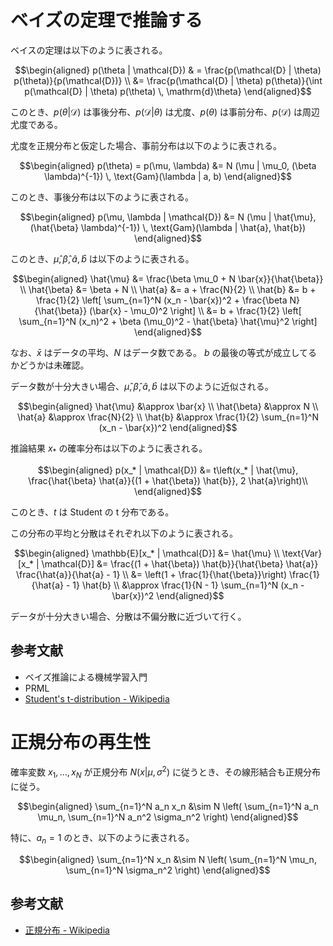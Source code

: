 # ベイズの定理で推論する

ベイスの定理は以下のように表される。

$$\begin{aligned}
p(\theta | \mathcal{D}) & = \frac{p(\mathcal{D} | \theta) p(\theta)}{p(\mathcal{D})} \\
&= \frac{p(\mathcal{D} | \theta) p(\theta)}{\int p(\mathcal{D} | \theta) p(\theta) \, \mathrm{d}\theta}
\end{aligned}$$

このとき、$p(\theta | \mathcal{D})$ は事後分布、$p(\mathcal{D} | \theta)$ は尤度、$p(\theta)$ は事前分布、$p(\mathcal{D})$ は周辺尤度である。

尤度を正規分布と仮定した場合、事前分布は以下のように表される。

$$\begin{aligned}
p(\theta) = p(\mu, \lambda)
&= N (\mu | \mu_0, (\beta \lambda)^{-1}) \, \text{Gam}(\lambda | a, b)
\end{aligned}$$

このとき、事後分布は以下のように表される。

$$\begin{aligned}
p(\mu, \lambda | \mathcal{D}) &= N (\mu | \hat{\mu}, (\hat{\beta} \lambda)^{-1}) \, \text{Gam}(\lambda | \hat{a}, \hat{b})
\end{aligned}$$

このとき、$\hat{\mu}, \hat{\beta}, \hat{a}, \hat{b}$ は以下のように表される。

$$\begin{aligned}
\hat{\mu} &= \frac{\beta \mu_0 + N \bar{x}}{\hat{\beta}} \\
\hat{\beta} &= \beta + N \\
\hat{a} &= a + \frac{N}{2} \\
\hat{b}
&= b + \frac{1}{2} \left[ \sum_{n=1}^N (x_n - \bar{x})^2 + \frac{\beta N}{\hat{\beta}} (\bar{x} - \mu_0)^2 \right] \\
&= b + \frac{1}{2} \left[ \sum_{n=1}^N (x_n)^2 + \beta (\mu_0)^2 - \hat{\beta} \hat{\mu}^2 \right]
\end{aligned}$$

なお、$\bar{x}$ はデータの平均、$N$ はデータ数である。
$b$ の最後の等式が成立してるかどうかは未確認。

データ数が十分大きい場合、$\hat{\mu}, \hat{\beta}, \hat{a}, \hat{b}$ は以下のように近似される。

$$\begin{aligned}
\hat{\mu} &\approx \bar{x} \\
\hat{\beta} &\approx N \\
\hat{a} &\approx \frac{N}{2} \\
\hat{b} &\approx \frac{1}{2} \sum_{n=1}^N (x_n - \bar{x})^2
\end{aligned}$$

推論結果 $x_*$ の確率分布は以下のように表される。

$$\begin{aligned}
p(x_* | \mathcal{D}) &= t\left(x_* | \hat{\mu}, \frac{\hat{\beta} \hat{a}}{(1 + \hat{\beta}) \hat{b}}, 2 \hat{a}\right)\\
\end{aligned}$$

このとき、$t$ は Student の t 分布である。

この分布の平均と分散はそれぞれ以下のように表される。

$$\begin{aligned}
\mathbb{E}[x_* | \mathcal{D}] &= \hat{\mu} \\
\text{Var}[x_* | \mathcal{D}] &= \frac{(1 + \hat{\beta}) \hat{b}}{\hat{\beta} \hat{a}} \frac{\hat{a}}{\hat{a} - 1} \\
&= \left(1 + \frac{1}{\hat{\beta}}\right) \frac{1}{\hat{a} - 1} \hat{b} \\
&\approx \frac{1}{N - 1} \sum_{n=1}^N (x_n - \bar{x})^2
\end{aligned}$$

データが十分大きい場合、分散は不偏分散に近づいて行く。

## 参考文献

- ベイズ推論による機械学習入門
- PRML
- [Student's t-distribution - Wikipedia](https://en.wikipedia.org/wiki/Student%27s_t-distribution)

# 正規分布の再生性

確率変数 $x_1, \dots, x_N$ が正規分布 $N(x | \mu, \sigma^2)$ に従うとき、その線形結合も正規分布に従う。

$$\begin{aligned}
\sum_{n=1}^N a_n x_n &\sim N \left( \sum_{n=1}^N a_n \mu_n, \sum_{n=1}^N a_n^2 \sigma_n^2 \right)
\end{aligned}$$

特に、$a_n = 1$ のとき、以下のように表される。

$$\begin{aligned}
\sum_{n=1}^N x_n &\sim N \left( \sum_{n=1}^N \mu_n, \sum_{n=1}^N \sigma_n^2 \right)
\end{aligned}$$

## 参考文献

- [正規分布 - Wikipedia](https://ja.wikipedia.org/wiki/%E6%AD%A3%E8%A6%8F%E5%88%86%E5%B8%83)
